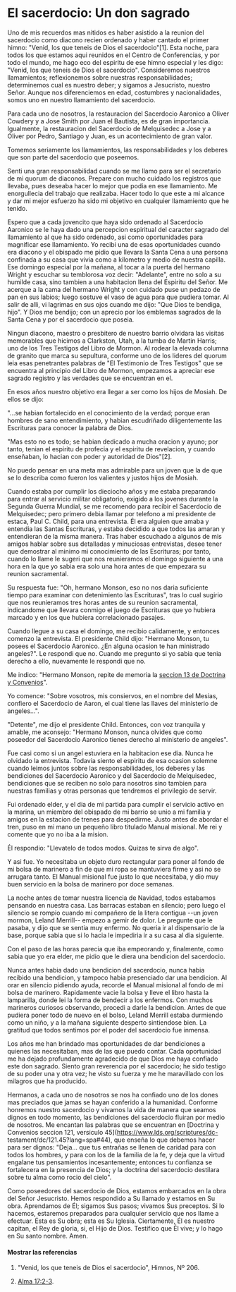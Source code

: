 # El sacerdocio: Un don sagrado

Uno de mis recuerdos mas nitidos es haber asistido a la reunion del sacerdocio
como diacono recien ordenado y haber cantado el primer himno: "Venid, los que
teneis de Dios el sacerdocio"[1]. Esta noche, para todos los que estamos aqui
reunidos en el Centro de Conferencias, y por todo el mundo, me hago eco del
espiritu de ese himno especial y les digo: "Venid, los que teneis de Dios el
sacerdocio". Consideremos nuestros llamamientos; reflexionemos sobre nuestras
responsabilidades; determinemos cual es nuestro deber; y sigamos a Jesucristo,
nuestro Señor. Aunque nos diferenciemos en edad, costumbres y nacionalidades,
somos uno en nuestro llamamiento del sacerdocio.

Para cada uno de nosotros, la restauracion del Sacerdocio Aaronico a Oliver
Cowdery y a Jose Smith por Juan el Bautista, es de gran importancia.
Igualmente, la restauracion del Sacerdocio de Melquisedec a Jose y a Oliver
por Pedro, Santiago y Juan, es un acontecimiento de gran valor.

Tomemos seriamente los llamamientos, las responsabilidades y los deberes que
son parte del sacerdocio que poseemos.

Senti una gran responsabilidad cuando se me llamo para ser el secretario de mi
quorum de diaconos. Prepare con mucho cuidado los registros que llevaba, pues
deseaba hacer lo mejor que podia en ese llamamiento. Me enorgullecia del
trabajo que realizaba. Hacer todo lo que este a mi alcance y dar mi mejor
esfuerzo ha sido mi objetivo en cualquier llamamiento que he tenido.

Espero que a cada jovencito que haya sido ordenado al Sacerdocio Aaronico se
le haya dado una percepcion espiritual del caracter sagrado del llamamiento al
que ha sido ordenado, asi como oportunidades para magnificar ese llamamiento.
Yo recibi una de esas oportunidades cuando era diacono y el obispado me pidio
que llevara la Santa Cena a una persona confinada a su casa que vivia como a
kilometro y medio de nuestra capilla. Ese domingo especial por la mañana, al
tocar a la puerta del hermano Wright y escuchar su temblorosa voz decir:
"Adelante", entre no solo a su humilde casa, sino tambien a una habitacion
llena del Espiritu del Señor. Me acerque a la cama del hermano Wright y con
cuidado puse un pedazo de pan en sus labios; luego sostuve el vaso de agua
para que pudiera tomar. Al salir de alli, vi lagrimas en sus ojos cuando me
dijo: "Que Dios te bendiga, hijo". Y Dios me bendijo; con un aprecio por los
emblemas sagrados de la Santa Cena y por el sacerdocio que poseia.

Ningun diacono, maestro o presbitero de nuestro barrio olvidara las visitas
memorables que hicimos a Clarkston, Utah, a la tumba de Martin Harris; uno de
los Tres Testigos del Libro de Mormon. Al rodear la elevada columna de granito
que marca su sepultura, conforme uno de los lideres del quorum leia esas
penetrantes palabras de "El Testimonio de Tres Testigos" que se encuentra al
principio del Libro de Mormon, empezamos a apreciar ese sagrado registro y las
verdades que se encuentran en el.

En esos años nuestro objetivo era llegar a ser como los hijos de Mosiah. De
ellos se dijo:

"...se habian fortalecido en el conocimiento de la verdad; porque eran hombres
de sano entendimiento, y habian escudriñado diligentemente las Escrituras para
conocer la palabra de Dios.

"Mas esto no es todo; se habian dedicado a mucha oracion y ayuno; por tanto,
tenian el espiritu de profecia y el espiritu de revelacion, y cuando
enseñaban, lo hacian con poder y autoridad de Dios"[2].

No puedo pensar en una meta mas admirable para un joven que la de que se lo
describa como fueron los valientes y justos hijos de Mosiah.

Cuando estaba por cumplir los dieciocho años y me estaba preparando para
entrar al servicio militar obligatorio, exigido a los jovenes durante la
Segunda Guerra Mundial, se me recomendo para recibir el Sacerdocio de
Melquisedec; pero primero debia llamar por telefono a mi presidente de estaca,
Paul C. Child, para una entrevista. Él era alguien que amaba y entendia las
Santas Escrituras, y estaba decidido a que todos las amaran y entendieran de
la misma manera. Tras haber escuchado a algunos de mis amigos hablar sobre sus
detalladas y minuciosas entrevistas, desee tener que demostrar al minimo mi
conocimiento de las Escrituras; por tanto, cuando lo llame le sugeri que nos
reunieramos el domingo siguiente a una hora en la que yo sabia era solo una
hora antes de que empezara su reunion sacramental.

Su respuesta fue: "Oh, hermano Monson, eso no nos daria suficiente tiempo para
examinar con detenimiento las Escrituras", tras lo cual sugirio que nos
reunieramos tres horas antes de su reunion sacramental, indicandome que
llevara conmigo el juego de Escrituras que yo hubiera marcado y en los que
hubiera correlacionado pasajes.

Cuando llegue a su casa el domingo, me recibio calidamente, y entonces comenzo
la entrevista. El presidente Child dijo: "Hermano Monson, tu posees el
Sacerdocio Aaronico. ¿En alguna ocasion te han ministrado angeles?". Le
respondi que no. Cuando me pregunto si yo sabia que tenia derecho a ello,
nuevamente le respondi que no.

Me indico: "Hermano Monson, repite de memoria la [seccion 13 de Doctrina y
Convenios](https://www.lds.org/scriptures/dc-testament/dc/13?lang=spa)".

Yo comence: "Sobre vosotros, mis consiervos, en el nombre del Mesias, confiero
el Sacerdocio de Aaron, el cual tiene las llaves del ministerio de angeles...".

"Detente", me dijo el presidente Child. Entonces, con voz tranquila y amable,
me aconsejo: "Hermano Monson, nunca olvides que como poseedor del Sacerdocio
Aaronico tienes derecho al ministerio de angeles".

Fue casi como si un angel estuviera en la habitacion ese dia. Nunca he
olvidado la entrevista. Todavia siento el espiritu de esa ocasion solemne
cuando leimos juntos sobre las responsabilidades, los deberes y las
bendiciones del Sacerdocio Aaronico y del Sacerdocio de Melquisedec,
bendiciones que se reciben no solo para nosotros sino tambien para nuestras
familias y otras personas que tendremos el privilegio de servir.

Fui ordenado elder, y el dia de mi partida para cumplir el servicio activo en
la marina, un miembro del obispado de mi barrio se unio a mi familia y amigos
en la estacion de trenes para despedirme. Justo antes de abordar el tren, puso
en mi mano un pequeño libro titulado Manual misional. Me rei y comente que yo
no iba a la mision.

Él respondio: "Llevatelo de todos modos. Quizas te sirva de algo".

Y asi fue. Yo necesitaba un objeto duro rectangular para poner al fondo de mi
bolsa de marinero a fin de que mi ropa se mantuviera firme y asi no se
arrugara tanto. El Manual misional fue justo lo que necesitaba, y dio muy buen
servicio en la bolsa de marinero por doce semanas.

La noche antes de tomar nuestra licencia de Navidad, todos estabamos pensando
en nuestra casa. Las barracas estaban en silencio; pero luego el silencio se
rompio cuando mi compañero de la litera contigua --un joven mormon, Leland
Merrill-- empezo a gemir de dolor. Le pregunte que le pasaba, y dijo que se
sentia muy enfermo. No queria ir al dispensario de la base, porque sabia que
si lo hacia le impediria ir a su casa al dia siguiente.

Con el paso de las horas parecia que iba empeorando y, finalmente, como sabia
que yo era elder, me pidio que le diera una bendicion del sacerdocio.

Nunca antes habia dado una bendicion del sacerdocio, nunca habia recibido una
bendicion, y tampoco habia presenciado dar una bendicion. Al orar en silencio
pidiendo ayuda, recorde el Manual misional al fondo de mi bolsa de marinero.
Rapidamente vacie la bolsa y lleve el libro hasta la lamparilla, donde lei la
forma de bendecir a los enfermos. Con muchos marineros curiosos observando,
procedi a darle la bendicion. Antes de que pudiera poner todo de nuevo en el
bolso, Leland Merrill estaba durmiendo como un niño, y a la mañana siguiente
desperto sintiendose bien. La gratitud que todos sentimos por el poder del
sacerdocio fue inmensa.

Los años me han brindado mas oportunidades de dar bendiciones a quienes las
necesitaban, mas de las que puedo contar. Cada oportunidad me ha dejado
profundamente agradecido de que Dios me haya confiado este don sagrado. Siento
gran reverencia por el sacerdocio; he sido testigo de su poder una y otra vez;
he visto su fuerza y me he maravillado con los milagros que ha producido.

Hermanos, a cada uno de nosotros se nos ha confiado uno de los dones mas
preciados que jamas se hayan conferido a la humanidad. Conforme honremos
nuestro sacerdocio y vivamos la vida de manera que seamos dignos en todo
momento, las bendiciones del sacerdocio fluiran por medio de nosotros. Me
encantan las palabras que se encuentran en [Doctrina y Convenios seccion 121,
versiculo 45](https://www.lds.org/scriptures/dc-
testament/dc/121.45?lang=spa#44), que enseña lo que debemos hacer para ser
dignos: "Deja... que tus entrañas se llenen de caridad para con todos los
hombres, y para con los de la familia de la fe, y deja que la virtud engalane
tus pensamientos incesantemente; entonces tu confianza se fortalecera en la
presencia de Dios; y la doctrina del sacerdocio destilara sobre tu alma como
rocio del cielo".

Como poseedores del sacerdocio de Dios, estamos embarcados en la obra del
Señor Jesucristo. Hemos respondido a Su llamado y estamos en Su obra.
Aprendamos de Él; sigamos Sus pasos; vivamos Sus preceptos. Si lo hacemos,
estaremos preparados para cualquier servicio que nos llame a efectuar. Ésta es
Su obra; esta es Su Iglesia. Ciertamente, Él es nuestro capitan, el Rey de
gloria, si, el Hijo de Dios. Testifico que Él vive; y lo hago en Su santo
nombre. Amen.

#### Mostrar las referencias

  1.  "Venid, los que teneis de Dios el sacerdocio", Himnos, Nº 206.

  2.  [Alma 17:2-3](https://www.lds.org/scriptures/bofm/alma/17.2-3?lang=spa#1).

